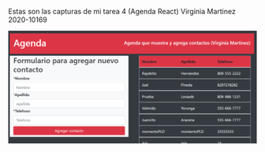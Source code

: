 Estas son las capturas de mi tarea 4 (Agenda React)
Virginia Martinez
2020-10169

![Captura de pantalla 1](img.png)
